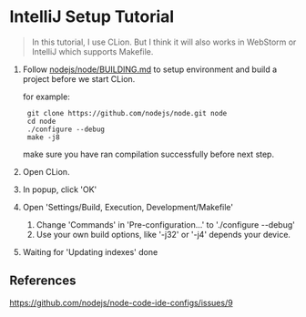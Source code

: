# IntelliJ Setup Tutorial

> In this tutorial, I use CLion. But I think it will also works in WebStorm or IntelliJ which supports Makefile.

1. Follow [nodejs/node/BUILDING.md](https://github.com/nodejs/node/blob/main/BUILDING.md) to setup environment and build a project before we start CLion.

   for example:

   ```shell
    git clone https://github.com/nodejs/node.git node
    cd node
    ./configure --debug
    make -j8
   ```

   make sure you have ran compilation successfully before next step.

2. Open CLion.
3. In popup, click 'OK'
4. Open 'Settings/Build, Execution, Development/Makefile'
   1. Change 'Commands' in 'Pre-configuration...' to './configure --debug'
   2. Use your own build options, like '-j32' or '-j4' depends your device.
5. Waiting for 'Updating indexes' done

## References

<https://github.com/nodejs/node-code-ide-configs/issues/9>
